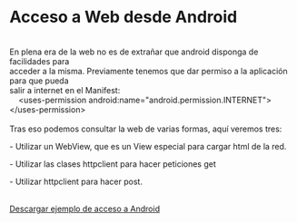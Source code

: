 <p>
	&nbsp;</p>
<h1>
	Acceso a Web desde Android</h1>
<div>
	&nbsp;</div>
<div>
	En plena era de la web no es de extra&ntilde;ar que android disponga de facilidades para</div>
<div>
	acceder a la misma. Previamente tenemos que dar permiso a la aplicaci&oacute;n para que pueda</div>
<div>
	salir a internet en el Manifest:</div>
<div>
	&nbsp; &nbsp; &lt;uses-permission android:name=&quot;android.permission.INTERNET&quot;&gt;&lt;/uses-permission&gt;</div>
<div>
	&nbsp;</div>
<div>
	Tras eso podemos consultar la web de varias formas, aqu&iacute; veremos tres:</div>
<p>
	- Utilizar un WebView, que es un View especial para cargar html de la red.</p>
<p>
	- Utilizar las clases httpclient para hacer peticiones get</p>
<p>
	- Utilizar httpclient para hacer post.</p>
<div>
	&nbsp;</div>
<div>
	<a href="http://www.pello.info/filez/android/15.Redes.tar.gz">Descargar ejemplo de acceso a Android</a></div>
<div>
	&nbsp;</div>
